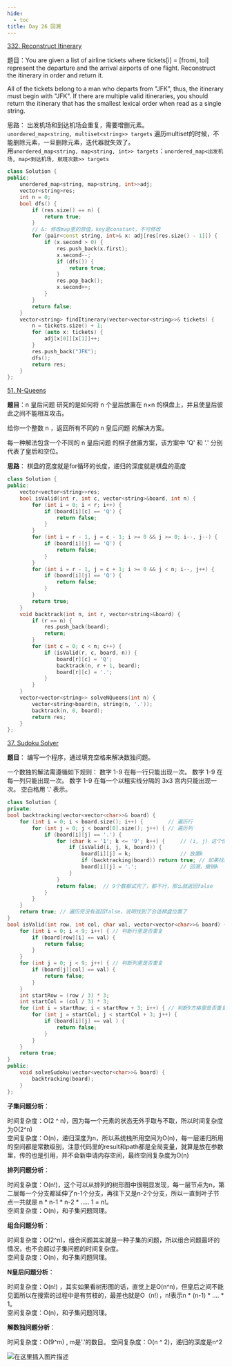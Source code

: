```yaml
---
hide:
  - toc
title: Day 26 回溯
---
```


[332. Reconstruct Itinerary](https://leetcode.cn/problems/reconstruct-itinerary/)

题目：You are given a list of airline tickets where tickets[i] = [fromi, toi] represent the departure and the arrival airports of one flight. Reconstruct the itinerary in order and return it.

All of the tickets belong to a man who departs from "JFK", thus, the itinerary must begin with "JFK". If there are multiple valid itineraries, you should return the itinerary that has the smallest lexical order when read as a single string.

思路：
出发机场和到达机场会重复，需要增删元素。<br>
```unordered_map<string, multiset<string>> targets``` 遍历multiset的时候，不能删除元素，一旦删除元素，迭代器就失效了。<br>
用```unordered_map<string, map<string, int>> targets```：```unordered_map<出发机场, map<到达机场, 航班次数>> targets```

```cpp
class Solution {
public:
    unordered_map<string, map<string, int>>adj;
    vector<string>res;
    int n = 0;
    bool dfs() {
        if (res.size() == n) {
            return true;
        }
        // &: 修改map里的原值，key是constant，不可修改
        for (pair<const string, int>& x: adj[res[res.size() - 1]]) {
            if (x.second > 0) {
                res.push_back(x.first);
                x.second--;
                if (dfs()) {
                    return true;
                }
                res.pop_back();
                x.second++;
            }
        }
        return false;
    }
    vector<string> findItinerary(vector<vector<string>>& tickets) {
        n = tickets.size() + 1;
        for (auto x: tickets) {
            adj[x[0]][x[1]]++;
        }
        res.push_back("JFK");
        dfs();
        return res;
    }
};
```


[51. N-Queens](https://leetcode.cn/problems/n-queens/)

**题目**：n 皇后问题 研究的是如何将 n 个皇后放置在 n×n 的棋盘上，并且使皇后彼此之间不能相互攻击。

给你一个整数 n ，返回所有不同的 n 皇后问题 的解决方案。

每一种解法包含一个不同的 n 皇后问题 的棋子放置方案，该方案中 'Q' 和 '.' 分别代表了皇后和空位。

**思路**： 棋盘的宽度就是for循环的长度，递归的深度就是棋盘的高度
```cpp
class Solution {
public:
    vector<vector<string>>res;
    bool isValid(int r, int c, vector<string>&board, int n) {
        for (int i = 0; i < r; i++) {
            if (board[i][c] == 'Q') {
                return false;
            }
        }
        for (int i = r - 1, j = c - 1; i >= 0 && j >= 0; i--, j--) {
            if (board[i][j] == 'Q') {
                return false;
            }
        }
        for (int i = r - 1, j = c + 1; i >= 0 && j < n; i--, j++) {
            if (board[i][j] == 'Q') {
                return false;
            }
        }
        return true;
    }
    void backtrack(int n, int r, vector<string>&board) {
        if (r == n) {
            res.push_back(board);
            return;
        }
        for (int c = 0; c < n; c++) {
            if (isValid(r, c, board, n)) {
                board[r][c] = 'Q';
                backtrack(n, r + 1, board);
                board[r][c] = '.';
            }
        }
    }
    vector<vector<string>> solveNQueens(int n) {
        vector<string>board(n, string(n, '.'));
        backtrack(n, 0, board);
        return res;
    }
};
```
[37. Sudoku Solver](https://leetcode.cn/problems/sudoku-solver/)

**题目**： 编写一个程序，通过填充空格来解决数独问题。

一个数独的解法需遵循如下规则： 数字 1-9 在每一行只能出现一次。 数字 1-9 在每一列只能出现一次。 数字 1-9 在每一个以粗实线分隔的 3x3 宫内只能出现一次。 空白格用 '.' 表示。

```cpp
class Solution {
private:
bool backtracking(vector<vector<char>>& board) {
    for (int i = 0; i < board.size(); i++) {        // 遍历行
        for (int j = 0; j < board[0].size(); j++) { // 遍历列
            if (board[i][j] == '.') {
                for (char k = '1'; k <= '9'; k++) {     // (i, j) 这个位置放k是否合适
                    if (isValid(i, j, k, board)) {
                        board[i][j] = k;                // 放置k
                        if (backtracking(board)) return true; // 如果找到合适一组立刻返回
                        board[i][j] = '.';              // 回溯，撤销k
                    }
                }
                return false;  // 9个数都试完了，都不行，那么就返回false
            }
        }
    }
    return true; // 遍历完没有返回false，说明找到了合适棋盘位置了
}
bool isValid(int row, int col, char val, vector<vector<char>>& board) {
    for (int i = 0; i < 9; i++) { // 判断行里是否重复
        if (board[row][i] == val) {
            return false;
        }
    }
    for (int j = 0; j < 9; j++) { // 判断列里是否重复
        if (board[j][col] == val) {
            return false;
        }
    }
    int startRow = (row / 3) * 3;
    int startCol = (col / 3) * 3;
    for (int i = startRow; i < startRow + 3; i++) { // 判断9方格里是否重复
        for (int j = startCol; j < startCol + 3; j++) {
            if (board[i][j] == val ) {
                return false;
            }
        }
    }
    return true;
}
public:
    void solveSudoku(vector<vector<char>>& board) {
        backtracking(board);
    }
};
```

**子集问题分析**：

时间复杂度：O(2 ^ n)，因为每一个元素的状态无外乎取与不取，所以时间复杂度为O(2^n)<br>
空间复杂度：O(n)，递归深度为n，所以系统栈所用空间为O(n)，每一层递归所用的空间都是常数级别，注意代码里的result和path都是全局变量，就算是放在参数里，传的也是引用，并不会新申请内存空间，最终空间复杂度为O(n)

**排列问题分析**：

时间复杂度：O(n!)，这个可以从排列的树形图中很明显发现，每一层节点为n，第二层每一个分支都延伸了n-1个分支，再往下又是n-2个分支，所以一直到叶子节点一共就是 n * n-1 * n-2 * ..... 1 = n!。<br>
空间复杂度：O(n)，和子集问题同理。

**组合问题分析**：

时间复杂度：O(2^n)，组合问题其实就是一种子集的问题，所以组合问题最坏的情况，也不会超过子集问题的时间复杂度。<br>
空间复杂度：O(n)，和子集问题同理。

**N皇后问题分析**：

时间复杂度：O(n!) ，其实如果看树形图的话，直觉上是O(n^n)，但皇后之间不能见面所以在搜索的过程中是有剪枝的，最差也就是O（n!），n!表示n * (n-1) * .... * 1。<br>
空间复杂度：O(n)，和子集问题同理。

**解数独问题分析**：

时间复杂度：O(9^m) , m是'.'的数目。
空间复杂度：O(n ^ 2)，递归的深度是n^2

![在这里插入图片描述](https://img-blog.csdnimg.cn/4f4d79ae8b404c87b6b2700d69617dc6.png)
